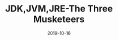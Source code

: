 ---
date: "2019-10-16"
tags: ["hugo", "theme", "command-line"]
title: "JDK,JVM,JRE-The Three Musketeers"
---